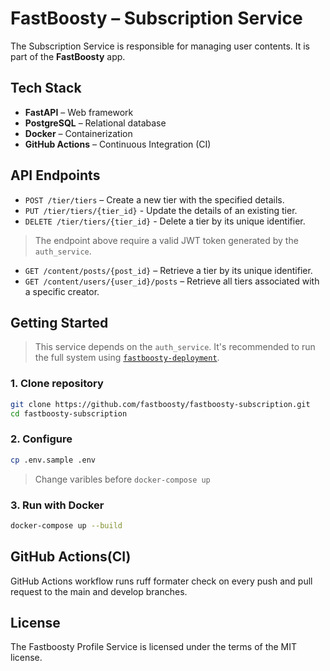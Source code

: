 # FastBoosty – Subscription Service

The Subscription Service is responsible for managing user contents. It is part of the **FastBoosty** app.

## Tech Stack

- **FastAPI** – Web framework
- **PostgreSQL** – Relational database
- **Docker** – Containerization
- **GitHub Actions** – Continuous Integration (CI)

## API Endpoints

- `POST /tier/tiers` – Create a new tier with the specified details.
- `PUT /tier/tiers/{tier_id}` - Update the details of an existing tier.
- `DELETE /tier/tiers/{tier_id}` - Delete a tier by its unique identifier.
> The endpoint above require a valid JWT token generated by the `auth_service`.
- `GET /content/posts/{post_id}` – Retrieve a tier by its unique identifier.
- `GET /content/users/{user_id}/posts` – Retrieve all tiers associated with a specific creator.


## Getting Started

> This service depends on the `auth_service`. It's recommended to run the full system using [`fastboosty-deployment`](https://github.com/fastboosty/fastboosty-deployment).

### 1. Clone repository

```bash
git clone https://github.com/fastboosty/fastboosty-subscription.git
cd fastboosty-subscription
```

### 2. Configure

```bash
cp .env.sample .env
```
> Change varibles before `docker-compose up`

### 3. Run with Docker

```bash
docker-compose up --build
```


## GitHub Actions(CI)

GitHub Actions workflow runs ruff formater check on every push and pull request to the main and develop branches.

## License

The Fastboosty Profile Service is licensed under the terms of the MIT license.
